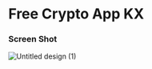 # Free Crypto App KX

### Screen Shot
![Untitled design (1)](https://github.com/karthik-mohan23/Frontend-Intern-Assignment/assets/132973611/7414fccc-7efd-4742-b3a0-016e60c51ed9)